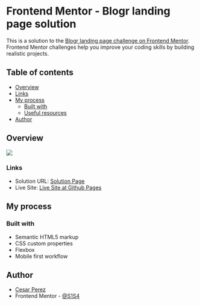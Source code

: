 # Frontend Mentor - Blogr landing page solution

This is a solution to the [Blogr landing page challenge on Frontend Mentor](https://www.frontendmentor.io/challenges/blogr-landing-page-EX2RLAApP). Frontend Mentor challenges help you improve your coding skills by building realistic projects. 

## Table of contents

- [Overview](#overview)
- [Links](#links)
- [My process](#my-process)
  - [Built with](#built-with)
  - [Useful resources](#useful-resources)
- [Author](#author)

## Overview

![](https://i.imgur.com/TdX0TY4.png)

### Links

- Solution URL: [Solution Page](https://www.frontendmentor.io/solutions/responsive-blogrlandingpage-using-css-grid-and-flexbox-oYlE3_63Nz)
- Live Site: [Live Site at Github Pages](https://s1s4.github.io/blogr-landing-page/)

## My process

### Built with

- Semantic HTML5 markup
- CSS custom properties
- Flexbox
- Mobile first workflow

## Author

- [Cesar Perez](https://github.com/S1S4)
- Frontend Mentor - [@S1S4](https://www.frontendmentor.io/profile/S1S4)

